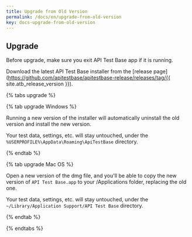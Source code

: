 ```yaml
---
title: Upgrade from Old Version
permalink: /docs/en/upgrade-from-old-version
key: docs-upgrade-from-old-version
---
```

## Upgrade

Before upgrade, make sure you exit API Test Base app if it is running.

Download the latest API Test Base installer from the [release page](https://github.com/apitestbase/apitestbase-release/releases/tag/{{ site.atb_release_version }}).

{% tabs upgrade %}

{% tab upgrade Windows %}

Running a new version of the installer will automatically uninstall the old version and install the new version.

Your test data, settings, etc. will stay untouched, under the `%USERPROFILE%\AppData\Roaming\ApiTestBase` directory.

{% endtab %}

{% tab upgrade Mac OS %}

Open a new version of the dmg file, and you'll be able to copy the new version of `API Test Base.app` to your /Applications folder, replacing the old one.

Your test data, settings, etc. will stay untouched, under the `~/Library/Application Support/API Test Base` directory.

{% endtab %}

{% endtabs %}
